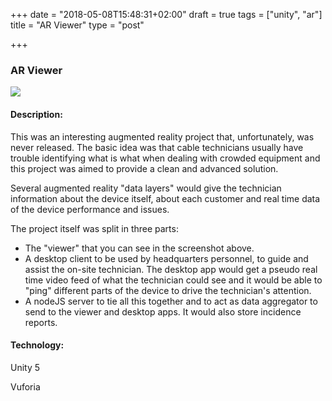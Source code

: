 +++
date = "2018-05-08T15:48:31+02:00"
draft = true
tags = ["unity", "ar"]
title = "AR Viewer"
type = "post"

+++
### AR Viewer

![](/uploads/2018/05/08/screen1.PNG)

#### Description:

This was an interesting augmented reality project that, unfortunately, was never released. The basic idea was that cable technicians usually have trouble identifying what is what when dealing with crowded equipment and this project was aimed to provide a clean and advanced solution.

Several augmented reality "data layers" would give the technician information about the device itself, about each customer and real time data of the device performance and issues.

The project itself was split in three parts:

* The "viewer" that you can see in the screenshot above.
* A desktop client to be used by headquarters personnel, to guide and assist the on-site technician. The desktop app would get a pseudo real time video feed of what the technician could see and it would be able to "ping" different parts of the device to drive the technician's attention.
* A nodeJS server to tie all this together and to act as data aggregator to send to the viewer and desktop apps. It would also store incidence reports.

#### Technology:

Unity 5

Vuforia
